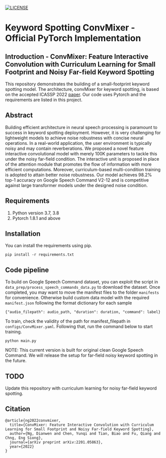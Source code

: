 [![LICENSE](https://img.shields.io/badge/license-MIT-green?style=flat-square)](https://github.com/y2l/meta-transfer-learning-tensorflow/blob/master/LICENSE)

# Keyword Spotting ConvMixer - Official PyTorch Implementation

## Introduction - ConvMixer: Feature Interactive Convolution with Curriculum Learning for Small Footprint and Noisy Far-field Keyword Spotting

This repository demonstrates the building of a small-footprint keyword spotting model. The architecture, convMixer for keyword spotting, is based on the accepted ICASSP 2022 [paper](https://arxiv.org/abs/2201.05863). Our code uses Pytorch and the requirements are listed in this project.

## Abstract
Building efficient architecture in neural speech processing is paramount to success in keyword spotting deployment. However, it is very challenging for lightweight models to achieve noise robustness with concise neural operations. In a real-world application, the user environment is typically noisy and may contain reverberations. We proposed a novel feature interactive convolutional model with merely 100K parameters to tackle this under the noisy far-field condition. The interactive unit is proposed in place of the attention module that promotes the flow of information with more efficient computations. Moreover, curriculum-based multi-condition training
is adopted to attain better noise robustness. Our model achieves 98.2% top-1 accuracy on Google Speech Command V2-12 and is competitive against large transformer models under the designed noise condition.

## Requirements

1. Python version 3.7, 3.8
2. Pytorch 1.8.1 and above

## Installation

You can install the requirements using pip.

`pip install -r requirements.txt`

## Code pipeline
To build on Google Speech Command dataset, you can exploit the script in `data_prep/process_speech_commands_data.py` to download the dataset. Once completed, you may want to move the manifest files to the folder `manifests` for convenience. Otherwise build custom data model with the required `manifest.json` following the format dictionary for each sample

`{"audio_filepath": audio_path, "duration": duration, "command": label}`

To train, check the validity of the path for manifest_filepath in `configs/ConvMixer.yaml`. Following that, run the command below to start training.

`python main.py`

NOTE: This current version is built for original clean Google Speech Command. We will release the setup for far-field noisy keyword spotting in the future. 

## TODO
Update this repository with curriculum learning for noisy far-field keyword spotting.

## Citation

```
@article{ng2022convmixer,
  title={ConvMixer: Feature Interactive Convolution with Curriculum Learning for Small Footprint and Noisy Far-field Keyword Spotting},
  author={Ng, Dianwen and Chen, Yunqi and Tian, Biao and Fu, Qiang and Chng, Eng Siong},
  journal={arXiv preprint arXiv:2201.05863},
  year={2022}
}
```
